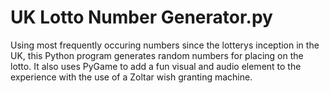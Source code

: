 # UK Lotto Number Generator.py
Using most frequently occuring numbers since the lotterys inception in the UK, this Python program generates random numbers for placing on the lotto. It also uses PyGame to add a fun visual and audio element to the experience with the use of a Zoltar wish granting machine.
